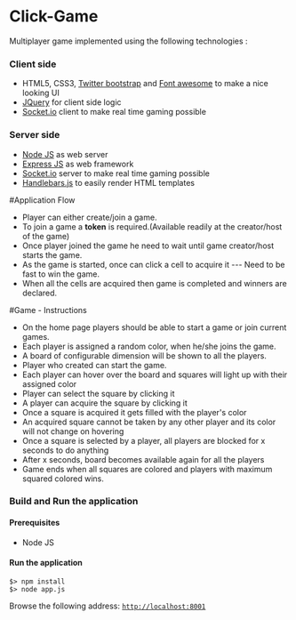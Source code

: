# Click-Game
Multiplayer game implemented using the following technologies : 

### Client side

* HTML5, CSS3, <a href="http://getbootstrap.com/" target="_blank">Twitter bootstrap</a> and <a href="http://fortawesome.github.io/Font-Awesome/" target="_blank">Font awesome</a> to make a nice looking UI
* <a href="http://jquery.com/" target="_blank">JQuery</a> for client side logic
* <a href="http://socket.io/" target="_blank">Socket.io</a> client to make real time gaming possible

### Server side

* <a href="http://nodejs.org/" target="_blank">Node JS</a> as web server
* <a href="http://expressjs.com/" target="_blank">Express JS</a> as web framework
* <a href="http://socket.io/" target="_blank">Socket.io</a> server to make real time gaming possible
* <a href="http://handlebarsjs.com/" target="_blank">Handlebars.js</a> to easily render HTML templates

#Application Flow
* Player can either create/join a game.
* To join a game a <b>token</b> is required.(Available readily at the creator/host of the game)
* Once player joined the game he need to wait until game creator/host starts the game.
* As the game is started, once can click a cell to acquire it --- Need to be fast to win the game.
* When all the cells are acquired then game is completed and winners are declared.

#Game - Instructions
- On the home page players should be able to start a game or join current games.
- Each player is assigned a random color, when he/she joins the game.
- A board of configurable dimension will be shown to all the players.
- Player who created can start the game.
- Each player can hover over the board and squares will light up with their assigned color
- Player can select the square by clicking it
- A player can acquire the square by clicking it
- Once a square is acquired it gets filled with the player's color
- An acquired square cannot be taken by any other player and its color will not change on hovering
- Once a square is selected by a player, all players are blocked for x seconds to do anything
- After x seconds, board becomes available again for all the players
- Game ends when all squares are colored and players with maximum squared colored wins.

### Build and Run the application

#### Prerequisites

* Node JS

#### Run the application

```
$> npm install
$> node app.js
```

Browse the following address: <a href="http://localhost:8001" target="_blank">`http://localhost:8001`</a>


